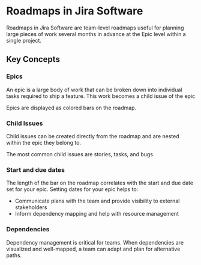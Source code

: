 # Roadmaps in Jira Software

Roadmaps in Jira Software are team-level roadmaps useful for planning large pieces of work several months in advance at the Epic level within a single project.

## Key Concepts

### Epics

An epic is a large body of work that can be broken down into individual tasks required to ship a feature. This work becomes a child issue of the epic

Epics are displayed as colored bars on the roadmap. 

### Child Issues

Child issues can be created directly from the roadmap and are nested within the epic they belong to.

The most common child issues are stories, tasks, and bugs.

### Start and due dates

The length of the bar on the roadmap correlates with the start and due date set for your epic. Setting dates for your epic helps to: 

- Communicate plans with the team and provide visibility to external stakeholders 
- Inform dependency mapping and help with resource management 

### Dependencies

Dependency management is critical for teams. When dependencies are visualized and well-mapped, a team can adapt and plan for alternative paths. 
